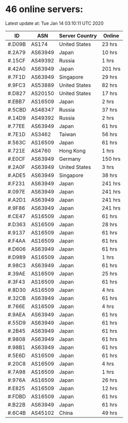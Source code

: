 # 46 online servers:

Latest update at: Tue Jan 14 03:10:11 UTC 2020

| ID | ASN | Server Country | Online |
| -- | --- | -------------- | ------ |
| #.D09B | AS174 | United States | 23 hrs |
| #.2A79 | AS63949 | Japan | 10 hrs |
| #.15CF | AS49392 | Russia | 1 hrs |
| #.42A0 | AS63949 | Japan | 201 hrs |
| #.7F1D | AS63949 | Singapore | 29 hrs |
| #.9FC3 | AS53889 | United States | 82 hrs |
| #.D827 | AS20150 | United States | 17 hrs |
| #.EBB7 | AS16509 | Japan | 2 hrs |
| #.5CBD | AS48347 | Russia | 37 hrs |
| #.14D9 | AS49392 | Russia | 2 hrs |
| #.77EE | AS63949 | Japan | 61 hrs |
| #.7E1D | AS3462 | Taiwan | 56 hrs |
| #.563C | AS16509 | Japan | 61 hrs |
| #.721E | AS4760 | Hong Kong | 1 hrs |
| #.E0CF | AS63949 | Germany | 150 hrs |
| #.2A0F | AS63949 | United States | 3 hrs |
| #.ADE5 | AS63949 | Singapore | 38 hrs |
| #.F231 | AS63949 | Japan | 241 hrs |
| #.097E | AS63949 | Japan | 241 hrs |
| #.A2D1 | AS63949 | Japan | 241 hrs |
| #.9F86 | AS63949 | Japan | 241 hrs |
| #.CE47 | AS16509 | Japan | 61 hrs |
| #.D363 | AS16509 | Japan | 28 hrs |
| #.9137 | AS16509 | Japan | 61 hrs |
| #.F4AA | AS16509 | Japan | 61 hrs |
| #.D606 | AS63949 | Japan | 61 hrs |
| #.D989 | AS16509 | Japan | 1 hrs |
| #.98C3 | AS63949 | Japan | 61 hrs |
| #.39AE | AS16509 | Japan | 25 hrs |
| #.3F43 | AS16509 | Japan | 61 hrs |
| #.8D30 | AS16509 | Japan | 4 hrs |
| #.32CB | AS63949 | Japan | 61 hrs |
| #.766E | AS16509 | Japan | 4 hrs |
| #.9AEA | AS63949 | Japan | 61 hrs |
| #.55D9 | AS63949 | Japan | 61 hrs |
| #.2B45 | AS63949 | Japan | 61 hrs |
| #.9808 | AS63949 | Japan | 61 hrs |
| #.98B1 | AS63949 | Japan | 61 hrs |
| #.5E6D | AS16509 | Japan | 61 hrs |
| #.20C8 | AS16509 | Japan | 4 hrs |
| #.7A98 | AS16509 | Japan | 1 hrs |
| #.976A | AS16509 | Japan | 26 hrs |
| #.E825 | AS16509 | Japan | 12 hrs |
| #.FDBD | AS16509 | Japan | 61 hrs |
| #.B22B | AS63949 | Japan | 61 hrs |
| #.6C4B | AS45102 | China | 49 hrs |

